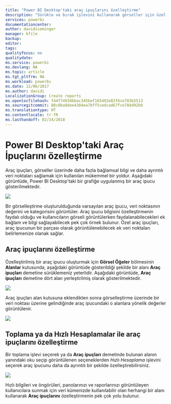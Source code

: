 ```yaml
---
title: "Power BI Desktop'taki araç ipuçlarını özelleştirme"
description: "Sürükle ve bırak işlevini kullanarak görseller için özel araç ipuçları oluşturma"
services: powerbi
documentationcenter: 
author: davidiseminger
manager: kfile
backup: 
editor: 
tags: 
qualityfocus: no
qualitydate: 
ms.service: powerbi
ms.devlang: NA
ms.topic: article
ms.tgt_pltfrm: NA
ms.workload: powerbi
ms.date: 12/06/2017
ms.author: davidi
LocalizationGroup: Create reports
ms.openlocfilehash: f44f74934bbac345bef165492e83f6ce783b5513
ms.sourcegitcommit: 88c8ba8dee4384ea7bff5cedcad67fce784d92b0
ms.translationtype: HT
ms.contentlocale: tr-TR
ms.lasthandoff: 02/24/2018
---
```

# <a name="customizing-tooltips-in-power-bi-desktop"></a>Power BI Desktop'taki Araç İpuçlarını özelleştirme
Araç ipuçları, görseller üzerinde daha fazla bağlamsal bilgi ve daha ayrıntılı veri noktaları sağlamak için kullanılan mükemmel bir yoldur. Aşağıdaki görüntüde, Power BI Desktop'taki bir grafiğe uygulanmış bir araç ipucu gösterilmektedir.

![](media/desktop-custom-tooltips/custom-tooltips_1.png)

Bir görselleştirme oluşturulduğunda varsayılan araç ipucu, veri noktasının değerini ve kategorisini görüntüler. Araç ipucu bilgisini özelleştirmenin faydalı olduğu ve kullanıcıların görseli görüntülerken faydalanabilecekleri ek bağlam ve bilgi sağlayabilecek pek çok örnek bulunur. Özel araç ipuçları, araç ipucunun bir parçası olarak görüntülenebilecek ek veri noktaları belirlemenize olanak sağlar.

## <a name="how-to-customize-tooltips"></a>Araç ipuçlarını özelleştirme
Özelleştirilmiş bir araç ipucu oluşturmak için **Görsel Öğeler** bölmesinin **Alanlar** kutusunda, aşağıdaki görüntüde gösterildiği şekilde bir alanı **Araç ipuçları** demetine sürüklemeniz yeterlidir. Aşağıdaki görüntüde, **Araç ipuçları** demetine dört alan yerleştirilmiş olarak gösterilmektedir.

![](media/desktop-custom-tooltips/custom-tooltips_2.png)

Araç ipuçları alan kutusuna eklendikten sonra görselleştirme üzerinde bir veri noktası üzerine gelindiğinde araç ipucundaki o alanlara yönelik değerler görüntülenir.

![](media/desktop-custom-tooltips/custom-tooltips_3.png)

## <a name="customizing-tooltips-with-aggregation-or-quick-calcs"></a>Toplama ya da Hızlı Hesaplamalar ile araç ipuçlarını özelleştirme
Bir toplama işlevi seçerek ya da **Araç ipuçları** demetinde bulunan alanın yanındaki oku seçip görüntülenen seçeneklerden *Hızlı Hesaplama* işlevini seçerek araç ipucunu daha da ayrıntılı bir şekilde özelleştirebilirsiniz.

![](media/desktop-custom-tooltips/custom-tooltips_4.png)

Hızlı bilgileri ve öngörüleri, panolarınızı ve raporlarınızı görüntüleyen kullanıcılara sunmak için veri kümenizde kullanılabilir olan herhangi bir alanı kullanarak **Araç ipuçlarını** özelleştirmenin pek çok yolu bulunur.

